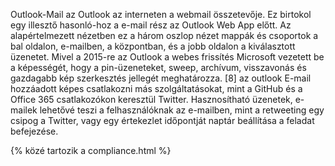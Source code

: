 
Outlook-Mail az Outlook az interneten a webmail összetevője. Ez birtokol egy illesztő hasonló-hoz a e-mail rész az Outlook Web App előtt. Az alapértelmezett nézetben ez a három oszlop nézet mappák és csoportok a bal oldalon, e-mailben, a központban, és a jobb oldalon a kiválasztott üzenetet. Mivel a 2015-re az Outlook a webes frissítés Microsoft vezetett be a képességét, hogy a pin-üzeneteket, sweep, archívum, visszavonás és gazdagabb kép szerkesztés jellegét meghatározza. [8] az outlook E-mail hozzáadott képes csatlakozni más szolgáltatásokat, mint a GitHub és a Office 365 csatlakozókon keresztül Twitter. Hasznosítható üzenetek, e-mailek lehetővé teszi a felhasználóknak az e-mailben, mint a retweeting egy csipog a Twitter, vagy egy értekezlet időpontját naptár beállítása a feladat befejezése. 

{% közé tartozik a compliance.html %}


